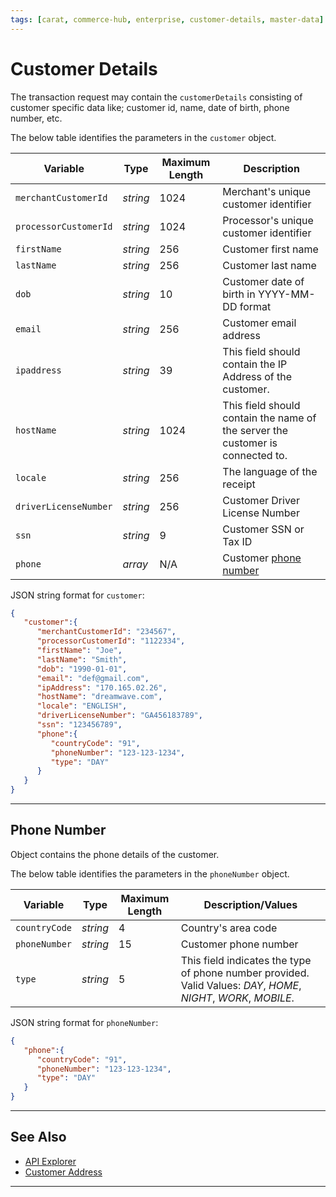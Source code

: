 ```yaml
---
tags: [carat, commerce-hub, enterprise, customer-details, master-data]
---
```


# Customer Details

The transaction request may contain the `customerDetails` consisting of customer specific data like; customer id, name, date of birth, phone number, etc.  

<!--
type: tab
titles: customer, JSON Example 
-->

The below table identifies the parameters in the `customer` object.

| Variable | Type | Maximum Length | Description |
| -------- | -- | ------------ | ------------------ |
| `merchantCustomerId` | *string* | 1024 | Merchant's unique customer identifier |
| `processorCustomerId` | *string* | 1024 | Processor's unique customer identifier |
| `firstName` | *string* | 256 | Customer first name |
| `lastName` | *string* | 256 | Customer last name |
| `dob` | *string* | 10 | Customer date of birth in YYYY-MM-DD format |
| `email` | *string* | 256 | Customer email address |
| `ipaddress` | *string* | 39 | This field should contain the IP Address of the customer. |
| `hostName` | *string* | 1024 | This field should contain the name of the server the customer is connected to.|
| `locale` | *string* | 256 | The language of the receipt|
| `driverLicenseNumber` | *string* | 256 | Customer Driver License Number |
| `ssn` | *string* | 9 | Customer SSN or Tax ID |
| `phone` | *array* | N/A | Customer [phone number](#phone-number) |


<!--
type: tab
-->

JSON string format for `customer`:

```json
{
   "customer":{
      "merchantCustomerId": "234567",
      "processorCustomerId": "1122334",
      "firstName": "Joe",
      "lastName": "Smith",
      "dob": "1990-01-01",
      "email": "def@gmail.com",
      "ipAddress": "170.165.02.26",
      "hostName": "dreamwave.com",
      "locale": "ENGLISH",
      "driverLicenseNumber": "GA456183789",
      "ssn": "123456789",
      "phone":{
         "countryCode": "91",
         "phoneNumber": "123-123-1234",
         "type": "DAY"
      }
   }
}
```

<!-- type: tab-end -->

---

## Phone Number

Object contains the phone details of the customer.

<!--
type: tab
titles: phone, JSON Example
-->

The below table identifies the parameters in the `phoneNumber` object.

| Variable | Type |Maximum Length | Description/Values |
| -------- | -- | ------------ | ------------------ |
| `countryCode` | *string* | 4 | Country's area code |
| `phoneNumber` | *string* | 15 | Customer phone number |
| `type` | *string* | 5 | This field indicates the type of phone number provided. Valid Values: *DAY*, *HOME*, *NIGHT*, *WORK*, *MOBILE*. |

<!--
type: tab
-->

JSON string format for `phoneNumber`:

```json
{
   "phone":{
      "countryCode": "91",
      "phoneNumber": "123-123-1234",
      "type": "DAY"
   }
}
```

<!-- type: tab-end -->

---

## See Also

- [API Explorer](../api/?type=post&path=/payments/v1/charges)
- [Customer Address](?path=docs/Resources/Master-Data/Address.md)

---
